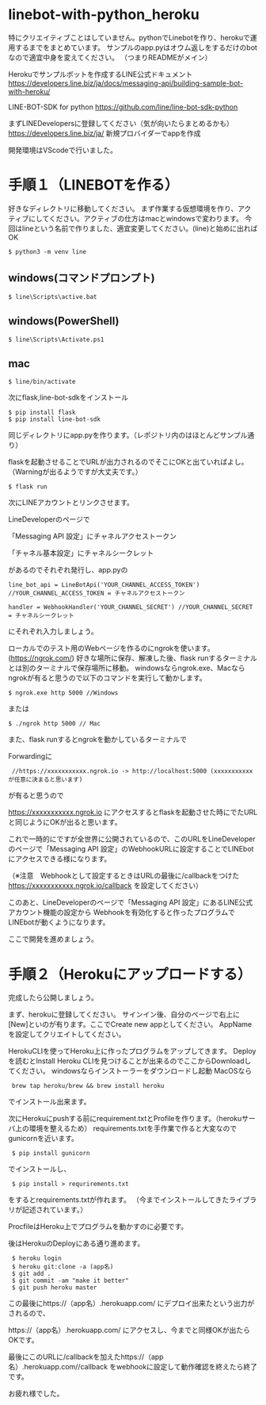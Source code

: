 # linebot-with-python_heroku

特にクリエイティブことはしていません。pythonでLinebotを作り、herokuで運用するまでをまとめています。
サンプルのapp.pyはオウム返しをするだけのbotなので適宜中身を変えてください。
（つまりREADMEがメイン）

Herokuでサンプルボットを作成するLINE公式ドキュメント
https://developers.line.biz/ja/docs/messaging-api/building-sample-bot-with-heroku/

LINE-BOT-SDK for python
https://github.com/line/line-bot-sdk-python

まずLINEDevelopersに登録してください（気が向いたらまとめるかも）
https://developers.line.biz/ja/
新規プロバイダーでappを作成

開発環境はVScodeで行いました。

手順１（LINEBOTを作る）
=====

好きなディレクトリに移動してください。
まず作業する仮想環境を作り、アクティブにしてください。アクティブの仕方はmacとwindowsで変わります。
今回はlineという名前で作りました、適宜変更してください。(line)と始めに出ればOK

    $ python3 -m venv line

windows(コマンドプロンプト)
--------

    $ line\Scripts\active.bat

windows(PowerShell)
--------

    $ line\Scripts\Activate.ps1

mac
--------

    $ line/bin/activate
    

次にflask,line-bot-sdkをインストール

    $ pip install flask
    $ pip install line-bot-sdk
    

同じディレクトリにapp.pyを作ります。（レポジトリ内のはほとんどサンプル通り）

flaskを起動させることでURLが出力されるのでそこにOKと出ていればよし。（Warningが出るようですが大丈夫です。）


    $ flask run

次にLINEアカウントとリンクさせます。

LineDeveloperのページで

「Messaging API 設定」にチャネルアクセストークン

「チャネル基本設定」にチャネルシークレット

があるのでそれぞれ発行し、app.pyの

    line_bot_api = LineBotApi('YOUR_CHANNEL_ACCESS_TOKEN') //YOUR_CHANNEL_ACCESS_TOKEN = チャネルアクセストークン
    
    handler = WebhookHandler('YOUR_CHANNEL_SECRET') //YOUR_CHANNEL_SECRET = チャネルシークレット

にそれぞれ入力しましょう。

ローカルでのテスト用のWebページを作るのにngrokを使います。(https://ngrok.com/)
好きな場所に保存、解凍した後、flask runするターミナルとは別のターミナルで保存場所に移動。
windowsならngrok.exe、Macならngrokが有ると思うので以下のコマンドを実行して動かします。

    $ ngrok.exe http 5000 //Windows

または

    $ ./ngrok http 5000 // Mac

また、flask runするとngrokを動かしているターミナルで

Forwardingに

     //https://xxxxxxxxxxx.ngrok.io -> http://localhost:5000 (xxxxxxxxxxxが任意に決まると思います)
    
が有ると思うので

https://xxxxxxxxxxx.ngrok.io にアクセスするとflaskを起動させた時にでたURLと同じようにOKが出ると思います。

これで一時的にですが全世界に公開されているので、このURLをLineDeveloperのページで「Messaging API 設定」のWebhookURLに設定することでLINEbotにアクセスできる様になります。

（※注意　Webhookとして設定するときはURLの最後に/callbackをつけた https://xxxxxxxxxxx.ngrok.io/callback を設定してください）

このあと、LineDeveloperのページで「Messaging API 設定」にあるLINE公式アカウント機能の設定から
Webhookを有効化すると作ったプログラムでLINEbotが動くようになります。

ここで開発を進めましょう。


手順２（Herokuにアップロードする）
=====
完成したら公開しましょう。

まず、herokuに登録してください。
サインイン後、自分のページで右上に[New]といのが有ります。ここでCreate new appとしてください。
AppNameを設定してクリエイトしてください。

HerokuCLIを使ってHeroku上に作ったプログラムをアップしてきます。
Deployを読むとInstall Heroku CLIを見つけることが出来るのでここからDownloadしてください。
windowsならインストーラーをダウンロードし起動
MacOSなら

     brew tap heroku/brew && brew install heroku
     
でインストール出来ます。

次にHerokuにpushする前にrequirement.txtとProfileを作ります。（herokuサーバ上の環境を整えるため）
requirements.txtを手作業で作ると大変なのでgunicornを近います。

     $ pip install gunicorn
     
でインストールし、

     $ pip install > requrirements.txt
     
をするとrequirements.txtが作れます。
（今までインストールしてきたライブラリが記述されています。）

ProcfileはHeroku上でプログラムを動かすのに必要です。

後はHerokuのDeployにある通り進めます。

     $ heroku login
     $ heroku git:clone -a (app名)
     $ git add .
     $ git commit -am "make it better"
     $ git push heroku master

この最後にhttps://（app名）.herokuapp.com/ にデプロイ出来たという出力がされるので、

https://（app名）.herokuapp.com/ にアクセスし、今までと同様OKが出たらOKです。

最後にこのURLに/callbackを加えたhttps://（app名）.herokuapp.com//callback をwebhookに設定して動作確認を終えたら終了です。

お疲れ様でした。

